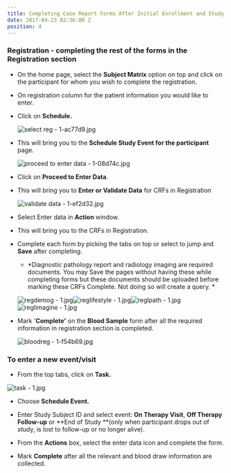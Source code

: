 ```yaml
---
title: Completing Case Report Forms After Initial Enrollment and Study Blood Draw
date: 2017-04-23 02:36:00 Z
position: 4
---
```


### Registration - completing the rest of the forms in the Registration section

* On the home page, select the **Subject Matrix** option on top and click on the participant for whom you wish to complete the registration.

* On registration column for the patient information you would like to enter.

* Click on **Schedule.**

  ![select reg - 1-ac77d9.jpg](/uploads/select%20reg%20-%201-ac77d9.jpg)

* This will bring you to the **Schedule Study Event for the participant** page.

  ![proceed to enter data - 1-08d74c.jpg](/uploads/proceed%20to%20enter%20data%20-%201-08d74c.jpg)

* Click on **Proceed to Enter Data**.

* This will bring you to **Enter or Validate Data** for CRFs in Registration

  ![validate data - 1-ef2d32.jpg](/uploads/validate%20data%20-%201-ef2d32.jpg)

* Select Enter data in **Action** window.

* This will bring you to the CRFs in Registration.

* Complete each form by picking the tabs on top or select to jump and **Save** after completing.

  * \*Diagnostic pathology report and radiology imaging are required documents. You may Save the pages without having these while completing forms but these documents should be uploaded before marking these CRFs Complete. Not doing so will create a query. \*

  ![regdemog - 1.jpg](/uploads/regdemog%20-%201.jpg)![reglifestyle - 1.jpg](/uploads/reglifestyle%20-%201.jpg)![reglpath - 1.jpg](/uploads/reglpath%20-%201.jpg)![reglimagine - 1.jpg](/uploads/reglimagine%20-%201.jpg)

* Mark '**Complete'** on the **Blood Sample** form after all the required information in registration section is completed.

  ![bloodreg - 1-f54b69.jpg](/uploads/bloodreg%20-%201-f54b69.jpg)

### To enter a new event/visit

* From the top tabs, click on **Task.**

![task - 1.jpg](/uploads/task%20-%201.jpg)

* Choose **Schedule Event.**

* Enter Study Subject ID and select event: **On Therapy Visit**, **Off Therapy Follow-up** or **End of Study **(only when participant drops out of study, is lost to follow-up or no longer alive).

* From the **Actions** box, select the enter data icon and complete the form.

* Mark **Complete** after all the relevant and blood draw information are collected.